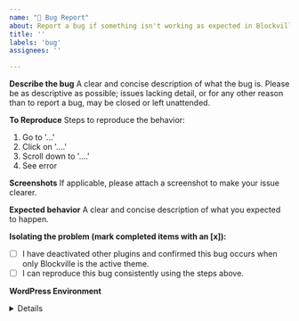 ```yaml
---
name: "🐛 Bug Report"
about: Report a bug if something isn't working as expected in Blockville.
title: ''
labels: 'bug'
assignees: ''

---
```


**Describe the bug**
A clear and concise description of what the bug is. Please be as descriptive as possible; issues lacking detail, or for any other reason than to report a bug, may be closed or left unattended.

**To Reproduce**
Steps to reproduce the behavior:
1. Go to '...'
2. Click on '....'
3. Scroll down to '....'
4. See error

**Screenshots**
If applicable, please attach a screenshot to make your issue clearer.

**Expected behavior**
A clear and concise description of what you expected to happen.

**Isolating the problem (mark completed items with an [x]):**
- [ ] I have deactivated other plugins and confirmed this bug occurs when only Blockville is the active theme.
- [ ] I can reproduce this bug consistently using the steps above.

**WordPress Environment**
<details>
```
Please share non-sensitive information about your hosting environment such as WordPress version, PHP version, Blockville and any related plugins versions.
```
</details>
